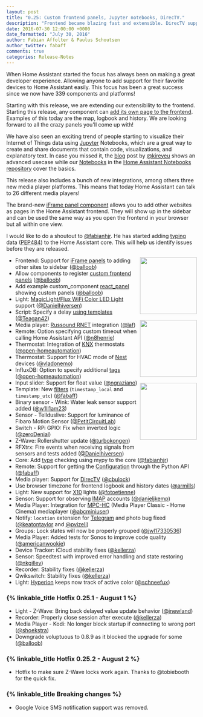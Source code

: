 ```yaml
---
layout: post
title: "0.25: Custom frontend panels, Jupyter notebooks, DirecTV."
description: "Frontend became blazing fast and extensible. DirecTV support added."
date: 2016-07-30 12:00:00 +0000
date_formatted: "July 30, 2016"
author: Fabian Affolter & Paulus Schoutsen
author_twitter: fabaff
comments: true
categories: Release-Notes
---
```


When Home Assistant started the focus has always been on making a great developer experience. Allowing anyone to add support for their favorite devices to Home Assistant easily. This focus has been a great success since we now have 339 components and platforms!

Starting with this release, we are extending our extensibility to the frontend. Starting this release, any component can [add its own page to the frontend][custom-panels]. Examples of this today are the map, logbook and history. We are looking forward to all the crazy panels you'll come up with!

We have also seen an exciting trend of people starting to visualize their Internet of Things data using [Jupyter] Notebooks, which are a great way to create and share documents that contain code, visualizations, and explanatory text. In case you missed it, the [blog] post by [@kireyeu] shows an advanced usecase while our [Notebooks][jupyter-notebooks] in the [Home Assistant Notebooks repository][jupyter-repo] cover the basics.

This release also includes a bunch of new integrations, among others three new media player platforms. This means that today Home Assistant can talk to 26 different media players!

The brand-new [iFrame panel component][iframe_panel] allows you to add other websites as pages in the Home Assistant frontend. They will show up in the sidebar and can be used the same way as you open the frontend in your browser but all within one view.

I would like to do a shoutout to [@fabianhjr]. He has started adding [typing] data ([PEP484]) to the Home Assistant core. This will help us identify issues before they are released.

<img src='/images/supported_brands/russound.png' style='clear: right; margin-left: 5px; border:none; box-shadow: none; float: right; margin-bottom: 16px;' width='150' /><img src='/images/supported_brands/jupyter.png' style='clear: right; margin-left: 5px; border:none; box-shadow: none; float: right; margin-bottom: 16px;' width='150' /><img src='/images/supported_brands/directv.png' style='clear: right; margin-left: 5px; border:none; box-shadow: none; float: right; margin-bottom: 16px;' width='150' />

- Frontend: Support for [iFrame panels][iframe_panel] to adding other sites to sidebar ([@balloob])
- Allow components to register [custom frontend panels][custom-panels] ([@balloob])
- Add example custom_component [react_panel][react-panel] showing custom panels ([@balloob])
- Light: [MagicLight/Flux WiFi Color LED Light][flux] support ([@Danielhiversen])
- Script: Specify a delay [using templates][script] ([@Teagan42])
- Media player: [Russound RNET][Russound] integration ([@laf]) 
- Remote: Option specifying custom timeout when calling Home Assistant API ([@n8henrie])
- Thermostat: Integration of [KNX] thermostats ([@open-homeautomation])
- Thermostat: Support for HVAC mode of [Nest] devices ([@vladonemo])
- InfluxDB: Option to specify additional [tags] ([@open-homeautomation])
- Input slider: Support for float value ([@ngraziano])
- Template: New [filters] (`timestamp_local` and `timestamp_utc`) ([@fabaff])
- Binary sensor - Wink: Water leak sensor support added ([@w1ll1am23])
- Sensor - Tellduslive: Support for luminance of Fibaro Motion Sensor ([@PetitCircuitLab])
- Switch - RPi GPIO: Fix when inverted logic ([@zeroDenial])
- Z-Wave: Rollershutter update ([@turbokongen])
- RFXtrx: Fire events when receiving signals from sensors and tests added ([@Danielhiversen])
- Core: Add [type][typing] checking using mypy to the core ([@fabianhjr])
- Remote: Support for getting the [Configuration] through the Python API ([@fabaff])
- Media player: Support for [DirecTV] ([@cbulock])
- Use browser timezone for frontend logbook and history dates ([@armills])
- Light: New support for [X10] lights ([@fotoetienne])
- Sensor: Support for observing [IMAP] accounts ([@danieljkemp])
- Media Player: Integration for [MPC-HC] (Media Player Classic - Home Cinema) mediaplayer ([@abcminiuser])
- Notify: `location` extension for [Telegram] and photo bug fixed ([@keatontaylor] and [@pvizeli])
- Groups: Lock states will now be properly grouped ([@jwl17330536])
- Media Player: Added tests for Sonos to improve code quality ([@americanwookie])
- Device Tracker: iCloud stability fixes ([@kellerza])
- Sensor: Speedtest with improved error handling and state restoring ([@nkgilley])
- Recorder: Stability fixes ([@kellerza])
- Qwikswitch: Stability fixes ([@kellerza])
- Light: [Hyperion] keeps now track of active color ([@schneefux])

### {% linkable_title Hotfix 0.25.1 - August 1 %}

- Light - Z-Wave: Bring back delayed value update behavior ([@jnewland])
- Recorder: Properly close session after execute ([@kellerza])
- Media Player - Kodi: No longer block startup if connecting to wrong port ([@shoekstra])
- Downgrade voluptuous to 0.8.9 as it blocked the upgrade for some ([@balloob])

### {% linkable_title Hotfix 0.25.2 - August 2 %}

- Hotfix to make sure Z-Wave locks work again. Thanks to @tobiebooth for the quick fix.

### {% linkable_title Breaking changes %}

- Google Voice SMS notification support was removed.

[@nkgilley]: https://github.com/nkgilley
[@abcminiuser]: https://github.com/abcminiuser
[@americanwookie]: https://github.com/americanwookie
[@armills]: https://github.com/armills
[@balloob]: https://github.com/balloob
[@cbulock]: https://github.com/cbulock
[@Danielhiversen]: https://github.com/Danielhiversen
[@danieljkemp]: https://github.com/danieljkemp
[@fabaff]: https://github.com/fabaff
[@fabianhjr]: https://github.com/fabianhjr
[@fotoetienne]: https://github.com/fotoetienne
[@jwl17330536]: https://github.com/jwl17330536
[@keatontaylor]: https://github.com/keatontaylor
[@kellerza]: https://github.com/kellerza
[@kireyeu]: https://github.com/kireyeu
[@laf]: https://github.com/laf
[@n8henrie]: https://github.com/n8henrie
[@ngraziano]: https://github.com/ngraziano
[@open-homeautomation]: https://github.com/open-homeautomation
[@PetitCircuitLab]: https://github.com/PetitCircuitLab
[@pvizeli]: https://github.com/pvizeli
[@schneefux]: https://github.com/schneefux
[@Teagan42]: https://github.com/Teagan42
[@turbokongen]: https://github.com/turbokongen
[@usul27]: https://github.com/usul27
[@vladonemo]: https://github.com/vladonemo
[@w1ll1am23]: https://github.com/w1ll1am23
[@zeroDenial]: https://github.com/zeroDenial
[@jnewland]: https://github.com/jnewland
[@shoekstra]: https://github.com/shoekstra

[custom-panels]: /developers/frontend_creating_custom_panels/
[iframe_panel]: /components/panel_iframe/
[custom]: /cookbook/custom_panel_using_react/
[flux]: /components/light.flux_led/
[script]: /getting-started/scripts/#delay
[Russound]: /components/media_player.russound_rnet/
[tags]: /components/influxdb/
[filter]: /topics/templating/
[jupyter-notebooks]: /cookbook/#jupyter-notebooks
[jupyter-repo]: https://github.com/home-assistant/home-assistant-notebooks
[Jupyter]: http://jupyter.org/
[blog]: /blog/2016/07/23/internet-of-things-data-exploration-with-jupyter-notebooks/
[DirecTV]: /components/media_player.directv/
[Configuration]: /developers/python_api/#get-configuration
[X10]: /components/light.x10/
[IMAP]: /components/sensor.imap/
[typing]: https://docs.python.org/3/library/typing.html
[PEP484]: https://www.python.org/dev/peps/pep-0484/
[MPC-HC]: /components/media_player.mpchc/
[Telegram]: /components/notify.telegram/
[react-panel]: /cookbook/custom_panel_using_react/
[KNX]: /components/thermostat.knx/
[Nest]: /components/thermostat.nest/
[filters]: /topics/templating/#home-assistant-template-extensions
[Hyperion]: /components/light.hyperion/
